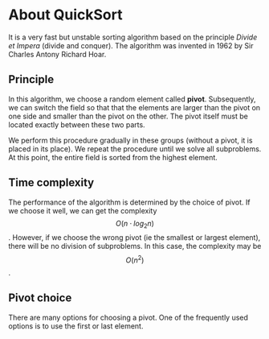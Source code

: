 # About QuickSort

It is a very fast but unstable sorting algorithm based on the principle *Divide et Impera* (divide and conquer).
The algorithm was invented in 1962 by Sir Charles Antony Richard Hoar.

## Principle

In this algorithm, we choose a random element called **pivot**. Subsequently, we can switch the field so that
that the elements are larger than the pivot on one side and smaller than the pivot on the other.
The pivot itself must be located exactly between these two parts.

We perform this procedure gradually in these groups (without a pivot, it is placed in its place).
We repeat the procedure until we solve all subproblems. At this point, the entire field is sorted from the highest element.

## Time complexity

The performance of the algorithm is determined by the choice of pivot. If we choose it well, we can get the complexity $$ O(n \cdot log_{2} n) $$.
However, if we choose the wrong pivot (ie the smallest or largest element), there will be no division of subproblems.
In this case, the complexity may be $$ O(n^2) $$.

## Pivot choice

There are many options for choosing a pivot. One of the frequently used options is to use the first or last element.